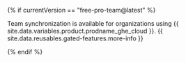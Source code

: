 {% if currentVersion == "free-pro-team@latest" %}

Team synchronization is available for organizations using {{ site.data.variables.product.prodname_ghe_cloud }}. {{ site.data.reusables.gated-features.more-info }}

{% endif %}
